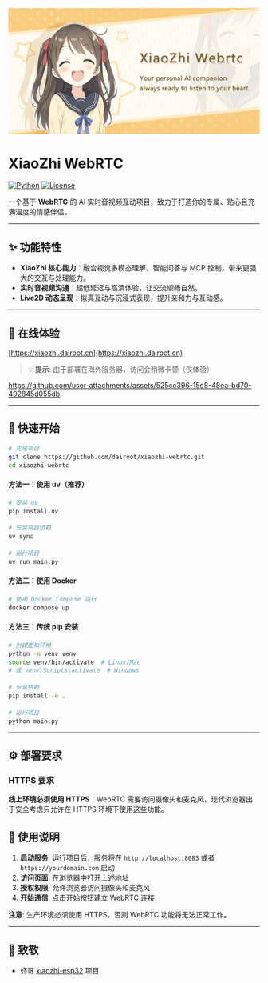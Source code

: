 [![Banners](docs/images/banner.jpg)](https://github.com/dairoot/xiaozhi-webrtc)

# XiaoZhi WebRTC

[![Python](https://img.shields.io/badge/Python-3.9+-blue.svg)](https://www.python.org/)
[![License](https://img.shields.io/badge/license-MIT-green.svg)](LICENSE)

一个基于 **WebRTC** 的 AI 实时音视频互动项目，致力于打造你的专属、贴心且充满温度的情感伴侣。

---

## ✨ 功能特性
- **XiaoZhi 核心能力**：融合视觉多模态理解、智能问答与 MCP 控制，带来更强大的交互与处理能力。  
- **实时音视频沟通**：超低延迟与高清体验，让交流顺畅自然。  
- **Live2D 动态呈现**：拟真互动与沉浸式表现，提升亲和力与互动感。  
---

## 🎯  在线体验

[https://xiaozhi.dairoot.cn](https://xiaozhi.dairoot.cn)

> 💡 **提示**: 由于部署在海外服务器，访问会稍微卡顿（仅体验）

https://github.com/user-attachments/assets/525cc396-15e8-48ea-bd70-492845d055db

---

## 🚀 快速开始

```bash
# 克隆项目
git clone https://github.com/dairoot/xiaozhi-webrtc.git
cd xiaozhi-webrtc
```

#### 方法一：使用 uv（推荐）

```bash
# 安装 uv
pip install uv

# 安装项目依赖
uv sync

# 运行项目
uv run main.py
```

#### 方法二：使用 Docker

```bash
# 使用 Docker Compose 运行
docker compose up
```

#### 方法三：传统 pip 安装

```bash
# 创建虚拟环境
python -m venv venv
source venv/bin/activate  # Linux/Mac
# 或 venv\Scripts\activate  # Windows

# 安装依赖
pip install -e .

# 运行项目
python main.py
```
---

## ⚙️ 部署要求

### HTTPS 要求

**线上环境必须使用 HTTPS**：WebRTC 需要访问摄像头和麦克风，现代浏览器出于安全考虑只允许在 HTTPS 环境下使用这些功能。

## 📖 使用说明

1. **启动服务**: 运行项目后，服务将在 `http://localhost:8083` 或者 `https://yourdomain.com`  启动
2. **访问页面**: 在浏览器中打开上述地址
3. **授权权限**: 允许浏览器访问摄像头和麦克风
4. **开始通信**: 点击开始按钮建立 WebRTC 连接

**注意**: 生产环境必须使用 HTTPS，否则 WebRTC 功能将无法正常工作。

---
## 🫡 致敬
- 虾哥 [xiaozhi-esp32](https://github.com/78/xiaozhi-esp32) 项目
